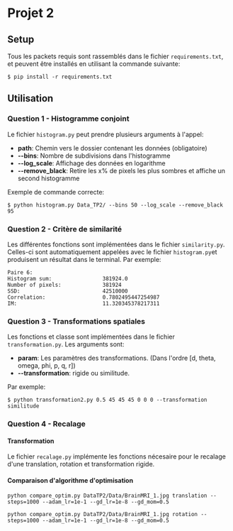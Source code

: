 # Projet 2

## Setup

Tous les packets requis sont rassemblés dans le fichier `requirements.txt`, et peuvent être installés en utilisant la commande suivante:

```
$ pip install -r requirements.txt
```

## Utilisation

### Question 1 - Histogramme conjoint

Le fichier `histogram.py` peut prendre plusieurs arguments à l'appel:
* **path**: Chemin vers le dossier contenant les données (obligatoire)
* **--bins**: Nombre de subdivisions dans l'histogramme
* **--log_scale**: Affichage des données en logarithme
* **--remove_black**: Retire les x% de pixels les plus sombres et affiche un second histogramme

Exemple de commande correcte:

```
$ python histogram.py Data_TP2/ --bins 50 --log_scale --remove_black 95
```

### Question 2 - Critère de similarité

Les différentes fonctions sont implémentées dans le fichier `similarity.py`. Celles-ci sont automatiquement appelées avec le fichier `histogram.py`et produisent un résultat dans le terminal. Par exemple:

````
Paire 6:
Histogram sum:                381924.0
Number of pixels:             381924
SSD:                          42510000
Correlation:                  0.7802495447254987
IM:                           11.320345378217311
````
### Question 3 - Transformations spatiales

Les fonctions et classe sont implémentées dans le fichier `transformation.py`. Les arguments sont:
* **param**: Les paramètres des transformations. (Dans l'ordre [d, theta, omega, phi, p, q, r])
* **--transformation**: rigide ou similitude.

Par exemple:
````
$ python transformation2.py 0.5 45 45 45 0 0 0 --transformation similitude
````



### Question 4 - Recalage

#### Transformation 

Le fichier ``recalage.py`` implémente les fonctions nécesaire pour le recalage d'une translation, rotation et transformation rigide.


#### Comparaison d'algorithme d'optimisation

````
python compare_optim.py DataTP2/Data/BrainMRI_1.jpg translation --steps=1000 --adam_lr=1e-1 --gd_lr=1e-8 --gd_mom=0.5
````

````
python compare_optim.py DataTP2/Data/BrainMRI_1.jpg rotation --steps=1000 --adam_lr=1e-1 --gd_lr=1e-8 --gd_mom=0.5
````
